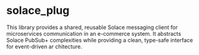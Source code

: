 # solace_plug
This library provides a shared, reusable Solace messaging client for microservices communication in an e-commerce system. It abstracts Solace PubSub+ complexities while providing a clean, type-safe interface for event-driven ar  chitecture.
